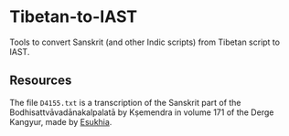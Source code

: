 # Tibetan-to-IAST

Tools to convert Sanskrit (and other Indic scripts) from Tibetan script to IAST.

## Resources

The file `D4155.txt` is a transcription of the Sanskrit part of the Bodhisattvāvadānakalpalatā by Kṣemendra in volume 171 of the Derge Kangyur, made by [Esukhia](https://github.com/Esukhia/derge-tengyur/).

